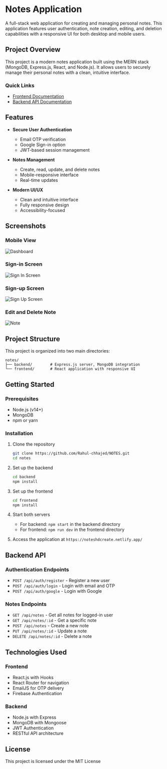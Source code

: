 # Notes Application

A full-stack web application for creating and managing personal notes. This application features user authentication, note creation, editing, and deletion capabilities with a responsive UI for both desktop and mobile users.

## Project Overview

This project is a modern notes application built using the MERN stack (MongoDB, Express.js, React, and Node.js). It allows users to securely manage their personal notes with a clean, intuitive interface.

### Quick Links

- [Frontend Documentation](./frontend/README.md)
- [Backend API Documentation](#backend-api)

## Features

- **Secure User Authentication**
  - Email OTP verification
  - Google Sign-in option
  - JWT-based session management

- **Notes Management**
  - Create, read, update, and delete notes
  - Mobile-responsive interface
  - Real-time updates

- **Modern UI/UX**
  - Clean and intuitive interface
  - Fully responsive design
  - Accessibility-focused

## Screenshots

### Mobile View
![Dashboard](./frontend/photo3.png)

### Sign-in Screen
![Sign In Screen](./frontend/photo1.png)

### Sign-up Screen
![Sign Up Screen](./frontend/photo2.png)

### Edit and Delete Note
![Note](./frontend/photo4.png)

## Project Structure

This project is organized into two main directories:

```
notes/
├── backend/        # Express.js server, MongoDB integration
└── frontend/       # React application with responsive UI
```

## Getting Started

### Prerequisites
- Node.js (v14+)
- MongoDB
- npm or yarn

### Installation

1. Clone the repository
   ```bash
   git clone https://github.com/Rahul-chhajed/NOTES.git
   cd notes
   ```

2. Set up the backend
   ```bash
   cd backend
   npm install
   ```

3. Set up the frontend
   ```bash
   cd frontend
   npm install
   ```

4. Start both servers
   - For backend: `npm start` in the backend directory
   - For frontend: `npm run dev` in the frontend directory

5. Access the application at `https://noteshdcreate.netlify.app/`

## Backend API

### Authentication Endpoints
- `POST /api/auth/register` - Register a new user
- `POST /api/auth/login` - Login with email and OTP
- `POST /api/auth/google` - Login with Google

### Notes Endpoints
- `GET /api/notes` - Get all notes for logged-in user
- `GET /api/notes/:id` - Get a specific note
- `POST /api/notes` - Create a new note
- `PUT /api/notes/:id` - Update a note
- `DELETE /api/notes/:id` - Delete a note

## Technologies Used

### Frontend
- React.js with Hooks
- React Router for navigation
- EmailJS for OTP delivery
- Firebase Authentication

### Backend
- Node.js with Express
- MongoDB with Mongoose
- JWT Authentication
- RESTful API architecture

## License

This project is licensed under the MIT License
